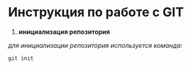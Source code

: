 # **Инструкция по работе с GIT**

1. **инициализация репозитория**

*для инициализации репозитория используется команда:*

    git init

    